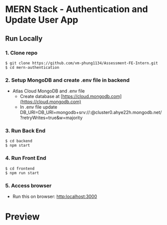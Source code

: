 # MERN Stack - Authentication and Update User App



## Run Locally

### 1. Clone repo

```
$ git clone https://github.com/vm-phung1134/Assessment-FE-Intern.git
$ cd mern-authentication
```
### 2. Setup MongoDB and create .env file in backend
- Atlas Cloud MongoDB and .env file
  - Create database at [https://cloud.mongodb.com](https://cloud.mongodb.com)
  - In .env file update DB_URI=DB_URI=mongodb+srv://<name>:<password>@cluster0.ahye22h.mongodb.net/<database>?retryWrites=true&w=majority

### 3. Run Back End
```
$ cd backend
$ npm start
```

### 4. Run Front End
```
$ cd frontend
$ npm run start
```
### 5. Access browser
  - Run this on browser: [http:localhost:3000](http://localhost:3000)
  
# Preview

